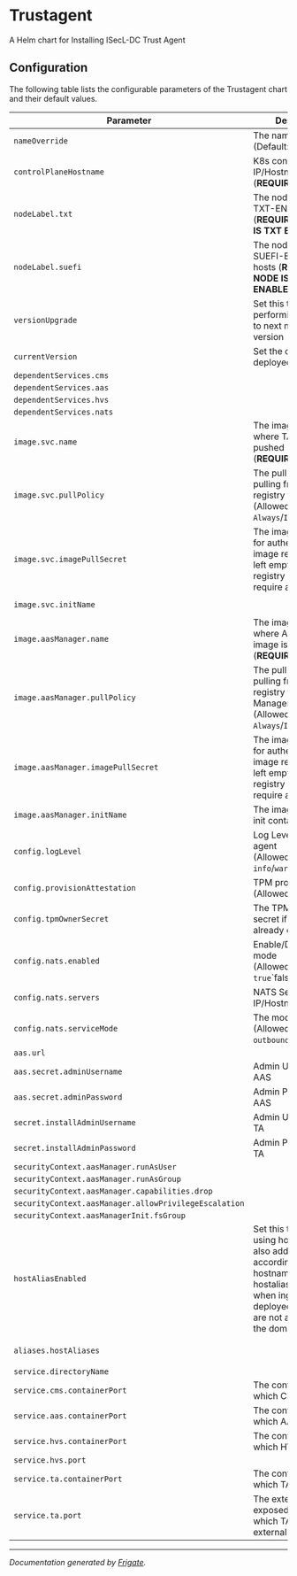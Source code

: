 
Trustagent
===========

A Helm chart for Installing ISecL-DC Trust Agent


## Configuration

The following table lists the configurable parameters of the Trustagent chart and their default values.

| Parameter                | Description             | Default        |
| ------------------------ | ----------------------- | -------------- |
| `nameOverride` | The name for TA chart<br> (Default: `.Chart.Name`) | `""` |
| `controlPlaneHostname` | K8s control plane IP/Hostname<br> (**REQUIRED**) | `"<user input>"` |
| `nodeLabel.txt` | The node label for TXT-ENABLED hosts<br> (**REQUIRED IF NODE IS TXT ENABLED**) | `""` |
| `nodeLabel.suefi` | The node label for SUEFI-ENABLED hosts (**REQUIRED IF NODE IS SUEFI ENABLED**) | `""` |
| `versionUpgrade` | Set this true when performing upgrading to next minor/major version | `false` |
| `currentVersion` | Set the currently deployed version | `null` |
| `dependentServices.cms` |  | `"cms"` |
| `dependentServices.aas` |  | `"aas"` |
| `dependentServices.hvs` |  | `"hvs"` |
| `dependentServices.nats` |  | `"nats"` |
| `image.svc.name` | The image registry where TA image is pushed<br> (**REQUIRED**) | `"<user input>"` |
| `image.svc.pullPolicy` | The pull policy for pulling from container registry for TA <br> (Allowed values: `Always`/`IfNotPresent`) | `"Always"` |
| `image.svc.imagePullSecret` | The image pull secret for authenticating with image registry, can be left empty if image registry does not require authentication | `null` |
| `image.svc.initName` |  | `"<user input>"` |
| `image.aasManager.name` | The image registry where AAS Manager image is pushed<br> (**REQUIRED**) | `"<user input>"` |
| `image.aasManager.pullPolicy` | The pull policy for pulling from container registry for AAS Manager <br> (Allowed values: `Always`/`IfNotPresent`) | `"Always"` |
| `image.aasManager.imagePullSecret` | The image pull secret for authenticating with image registry, can be left empty if image registry does not require authentication | `null` |
| `image.aasManager.initName` | The image name of init container | `"<user input>"` |
| `config.logLevel` | Log Level for Trust agent<br> (Allowed values: `info`/`warn`/`debug`/`trace`) | `"info"` |
| `config.provisionAttestation` | TPM provisioning<br> (Allowed values: `y`\`n`) | `"y"` |
| `config.tpmOwnerSecret` | The TPM owner secret if TPM is already owned | `null` |
| `config.nats.enabled` | Enable/Disable NATS mode<br> (Allowed values: `true`\`false`) | `false` |
| `config.nats.servers` | NATS Server IP/Hostname | `"<user input>"` |
| `config.nats.serviceMode` | The model for TA<br> (Allowed values: `outbound`) | `"<user input>"` |
| `aas.url` |  | `null` |
| `aas.secret.adminUsername` | Admin Username for AAS | `null` |
| `aas.secret.adminPassword` | Admin Password for AAS | `null` |
| `secret.installAdminUsername` | Admin Username for TA | `null` |
| `secret.installAdminPassword` | Admin Password for TA | `null` |
| `securityContext.aasManager.runAsUser` |  | `1001` |
| `securityContext.aasManager.runAsGroup` |  | `1001` |
| `securityContext.aasManager.capabilities.drop` |  | `["all"]` |
| `securityContext.aasManager.allowPrivilegeEscalation` |  | `false` |
| `securityContext.aasManagerInit.fsGroup` |  | `1001` |
| `hostAliasEnabled` | Set this to true for using host aliases and also add entries accordingly in ip, hostname entries. hostalias is required when ingress is deployed and pods are not able to resolve the domain names | `false` |
| `aliases.hostAliases` |  | `[{"ip": "", "hostnames": ["", ""]}]` |
| `service.directoryName` |  | `"trustagent"` |
| `service.cms.containerPort` | The containerPort on which CMS can listen | `8445` |
| `service.aas.containerPort` | The containerPort on which AAS can listen | `8444` |
| `service.hvs.containerPort` | The containerPort on which HVS can listen | `8443` |
| `service.hvs.port` |  | `30443` |
| `service.ta.containerPort` | The containerPort on which TA can listen | `1443` |
| `service.ta.port` | The externally exposed NodePort on which TA can listen to external traffic | `31443` |



---
_Documentation generated by [Frigate](https://frigate.readthedocs.io)._

